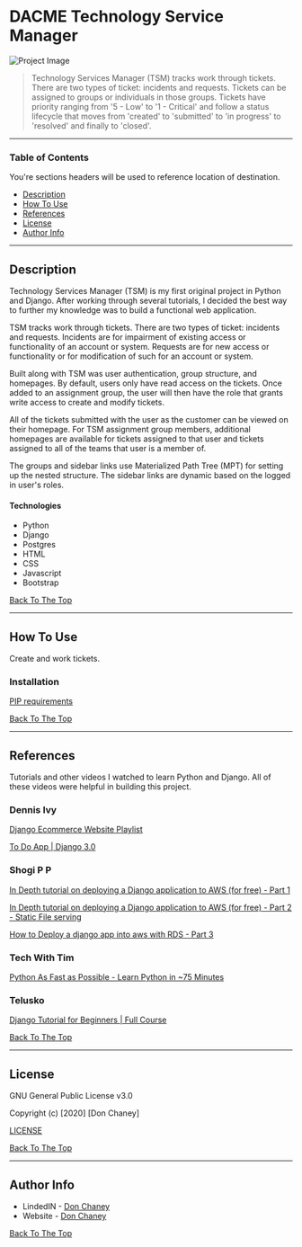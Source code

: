 # DACME Technology Service Manager

![Project Image](https://bn1305files.storage.live.com/y4moKmOYScsLgqaAP_3onzaYkb38trWoNBj0AIpD6Ais7WEB7O-9Fa5wpuy6y7CFQqDLSOo0Lkv8AOWsxC6QhIMSh-4Yc8ur4YlzuLLtg8BzGoXhMjjGc4lgwUCjM_c-rbyK1Qwa4J3AVtB6Ya0yqnHm57toS7MrojlPVd_eUv7k8bs8_JhXJH9PdkDdJx2PZGG?width=1114&height=594&cropmode=none)

> Technology Services Manager (TSM) tracks work through tickets.  There are two types of ticket: incidents and requests.  Tickets can be assigned to groups or individuals in those groups.  Tickets have priority ranging from '5 - Low' to '1 - Critical' and follow a status lifecycle that moves from 'created' to 'submitted' to 'in progress' to 'resolved' and finally to 'closed'.

---

### Table of Contents
You're sections headers will be used to reference location of destination.

- [Description](#description)
- [How To Use](#how-to-use)
- [References](#references)
- [License](#license)
- [Author Info](#author-info)

---

## Description

Technology Services Manager (TSM) is my first original project in Python and Django.  After working through several tutorials, I decided the best way to further my knowledge was to build a functional web application.

TSM tracks work through tickets.  There are two types of ticket: incidents and requests.  Incidents are for impairment of existing access or functionality of an account or system.  Requests are for new access or functionality or for modification of such for an account or system.

Built along with TSM was user authentication, group structure, and homepages.  By default, users only have read access on the tickets.  Once added to an assignment group, the user will then have the role that grants write access to create and modify tickets.  

All of the tickets submitted with the user as the customer can be viewed on their homepage.  For TSM assignment group members, additional homepages are available for tickets assigned to that user and tickets assigned to all of the teams that user is a member of.

The groups and sidebar links use Materialized Path Tree (MPT) for setting up the nested structure.  The sidebar links are dynamic based on the logged in user's roles.

#### Technologies

- Python
- Django
- Postgres
- HTML
- CSS
- Javascript
- Bootstrap


[Back To The Top](#dacme-technology-service-manager)

---

## How To Use

Create and work tickets.  

### Installation

[PIP requirements](https://github.com/dac5197/itsm/blob/master/requirements.txt)

[Back To The Top](#dacme-technology-service-manager)

---

## References

Tutorials and other videos I watched to learn Python and Django.  All of these videos were helpful in building this project.

### Dennis Ivy
[Django Ecommerce Website Playlist](https://www.youtube.com/playlist?list=PL-51WBLyFTg0omnamUjL1TCVov7yDTRng)

[To Do App | Django 3.0](https://www.youtube.com/watch?v=4RWFvXDUmjo&t=1s)

### Shogi P P
[In Depth tutorial on deploying a Django application to AWS (for free) - Part 1](https://www.youtube.com/watch?v=u0oEIqQV_-E)

[In Depth tutorial on deploying a Django application to AWS (for free) - Part 2 - Static File serving](https://www.youtube.com/watch?v=_TBw7ALJp0Y&t=782s)

[How to Deploy a django app into aws with RDS - Part 3](https://www.youtube.com/watch?v=PCjeBQ2636Y&t=1568s)

### Tech With Tim
[Python As Fast as Possible - Learn Python in ~75 Minutes](https://www.youtube.com/watch?v=VchuKL44s6E)

### Telusko
[Django Tutorial for Beginners | Full Course](https://www.youtube.com/watch?v=OTmQOjsl0eg&t=1183s)

[Back To The Top](#dacme-technology-service-manager)

---

## License

GNU General Public License v3.0

Copyright (c) [2020] [Don Chaney]

[LICENSE](https://github.com/dac5197/itsm/blob/master/LISCENSE.md)

[Back To The Top](#dacme-technology-service-manager)

---

## Author Info

- LindedIN - [Don Chaney](https://www.linkedin.com/in/donald-chaney)
- Website - [Don Chaney](#)

[Back To The Top](#dacme-technology-service-manager)


